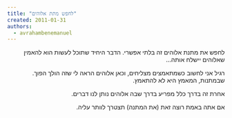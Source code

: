 ```yaml
---
title: "לחפש מתת אלוהים"
created: 2011-01-31
authors: 
  - avrahambenemanuel
---
```

<div dir="rtl">
לחפש את מתנת אלוהים זה בלתי אפשרי. הדבר היחיד שתוכל לעשות הוא להאמין שאלוהים יישלח אותה...

רגיל אני לחשוב כשמתאמצים מצליחים, וכאן אלוהים הראה לי שזה הולך הפוך. שבמתנות, המאמץ היא לא להתאמץ.

אחרת זה בדרך כלל מפריע בדרך שבה אלוהים נותן לנו דברים.

אם אתה באמת רוצה זאת (את המתנה) תצטרך לוותר עליה.
</div>